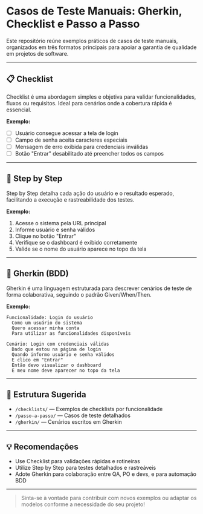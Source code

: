 # Casos de Teste Manuais: Gherkin, Checklist e Passo a Passo

Este repositório reúne exemplos práticos de casos de teste manuais, organizados em três formatos principais para apoiar a garantia de qualidade em projetos de software.

---

## 📋 Checklist

Checklist é uma abordagem simples e objetiva para validar funcionalidades, fluxos ou requisitos. Ideal para cenários onde a cobertura rápida é essencial.

**Exemplo:**
- [ ] Usuário consegue acessar a tela de login
- [ ] Campo de senha aceita caracteres especiais
- [ ] Mensagem de erro exibida para credenciais inválidas
- [ ] Botão "Entrar" desabilitado até preencher todos os campos

---

## 📝 Step by Step

Step by Step detalha cada ação do usuário e o resultado esperado, facilitando a execução e rastreabilidade dos testes.

**Exemplo:**
1. Acesse o sistema pela URL principal
2. Informe usuário e senha válidos
3. Clique no botão "Entrar"
4. Verifique se o dashboard é exibido corretamente
5. Valide se o nome do usuário aparece no topo da tela

---

## 🦋 Gherkin (BDD)

Gherkin é uma linguagem estruturada para descrever cenários de teste de forma colaborativa, seguindo o padrão Given/When/Then.

**Exemplo:**
```gherkin
Funcionalidade: Login do usuário
  Como um usuário do sistema
  Quero acessar minha conta
  Para utilizar as funcionalidades disponíveis

Cenário: Login com credenciais válidas
  Dado que estou na página de login
  Quando informo usuário e senha válidos
  E clico em "Entrar"
  Então devo visualizar o dashboard
  E meu nome deve aparecer no topo da tela
```

---

## 📁 Estrutura Sugerida

- `/checklists/` — Exemplos de checklists por funcionalidade
- `/passo-a-passo/` — Casos de teste detalhados
- `/gherkin/` — Cenários escritos em Gherkin

---

## 💡 Recomendações
- Use Checklist para validações rápidas e rotineiras
- Utilize Step by Step para testes detalhados e rastreáveis
- Adote Gherkin para colaboração entre QA, PO e devs, e para automação BDD

---

> Sinta-se à vontade para contribuir com novos exemplos ou adaptar os modelos conforme a necessidade do seu projeto!
